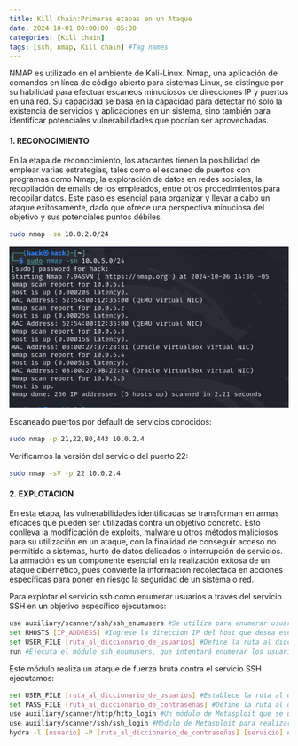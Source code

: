 ```yaml
---
title: Kill Chain:Primeras etapas en un Ataque
date: 2024-10-01 00:00:00 -05:00
categories: [Kill chain]
tags: [ssh, nmap, Kill chain] #Tag names
---
```



NMAP es utilizado en el ambiente de Kali-Linux. Nmap, una aplicación de comandos en línea de código abierto para sistemas Linux, se distingue por su habilidad para efectuar escaneos minuciosos de direcciones IP y puertos en una red. Su capacidad se basa en la capacidad para detectar no solo la existencia de servicios y aplicaciones en un sistema, sino también para identificar potenciales vulnerabilidades que podrían ser aprovechadas.

#### **1. RECONOCIMIENTO**

En la etapa de reconocimiento, los atacantes tienen la posibilidad de emplear varias estrategias, tales como el escaneo de puertos con programas como Nmap, la exploración de datos en redes sociales, la recopilación de emails de los empleados, entre otros procedimientos para recopilar datos. Este paso es esencial para organizar y llevar a cabo un ataque exitosamente, dado que ofrece una perspectiva minuciosa del objetivo y sus potenciales puntos débiles.
```bash
sudo nmap -sn 10.0.2.0/24
```
![sudonmap](/assets/images/sudonmap.png)

Escaneado puertos por default de servicios conocidos:
```bash
sudo nmap -p 21,22,80,443 10.0.2.4
```

Verificamos la versión del servicio del puerto 22:
```bash
sudo nmap -sV -p 22 10.0.2.4
```

#### **2. EXPLOTACION**

En esta etapa, las vulnerabilidades identificadas se transforman en armas eficaces que pueden ser utilizadas contra un objetivo concreto. Esto conlleva la modificación de exploits, malware u otros métodos maliciosos para su utilización en un ataque, con la finalidad de conseguir acceso no permitido a sistemas, hurto de datos delicados o interrupción de servicios. La armación es un componente esencial en la realización exitosa de un ataque cibernético, pues convierte la información recolectada en acciones específicas para poner en riesgo la seguridad de un sistema o red.

Para explotar el servicio ssh como enumerar usuarios a través del servicio SSH en un objetivo específico ejecutamos:
```bash
use auxiliary/scanner/ssh/ssh_enumusers #Se utiliza para enumerar usuarios configurados en el servicio SSH de un sistema remoto.
set RHOSTS [IP_ADDRESS] #Ingrese la direccion IP del host que desea escanear.
set USER_FILE [ruta_al_diccionario_de_usuarios] #Define la ruta al diccionario de usuarios que se utilizará para intentar descubrir los nombres de usuario configurados en el servicio SSH del objetivo.
run #Ejecuta el módulo ssh_enumusers, que intentará enumerar los usuarios configurados en el servicio SSH del objetivo utilizando el diccionario de usuarios proporcionado.
```

Este módulo realiza un ataque de fuerza bruta contra el servicio SSH ejecutamos:

```bash
set USER_FILE [ruta_al_diccionario_de_usuarios] #Establece la ruta al diccionario de usuarios que se utilizará en un escaneo o ataque. Este comando es comúnmente utilizado en módulos de fuerza bruta para probar combinaciones de nombres de usuario y contraseñas.
set PASS_FILE [ruta_al_diccionario_de_contraseñas] #Define la ruta al diccionario de contraseñas que se utilizará en un ataque de fuerza bruta para probar múltiples contraseñas.
use auxiliary/scanner/http/http_login #Un módulo de Metasploit que se usa para realizar un escaneo de fuerza bruta en formularios de inicio de sesión HTTP.
use auxiliary/scanner/ssh/ssh_login #Módulo de Metasploit para realizar un escaneo de fuerza bruta en el servicio SSH.
hydra -l [usuario] -P [ruta_al_diccionario_de_contraseñas] [servicio] #Comando para ejecutar Hydra, una herramienta de fuerza bruta, con un diccionario de contraseñas específico y un usuario dado contra un servicio específico.
```